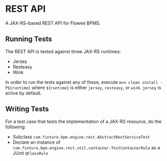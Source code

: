 REST API
========

A JAX-RS-based REST API for Flowee BPMS.

Running Tests
-------------

The REST API is tested against three JAX-RS runtimes:

* Jersey
* Resteasy
* Wink

In order to run the tests against any of these, execute `mvn clean install -P${runtime}` where `${runtime}` is either `jersey`, `resteasy`, or `wink`. `jersey` is active by default.

Writing Tests
-------------

For a test case that tests the implementation of a JAX-RS resource, do the following:

* Subclass `com.finture.bpm.engine.rest.AbstractRestServiceTest`
* Declare an instance of `com.finture.bpm.engine.rest.util.container.TestContainerRule` as a JUnit `@ClassRule`
